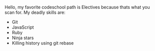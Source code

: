 Hello, my favorite codeschool path is Electives because thats what you scan for.
My deadly skills are:
* Git
* JavaScript
* Ruby
* Ninja stars
* Killing history using git rebase
